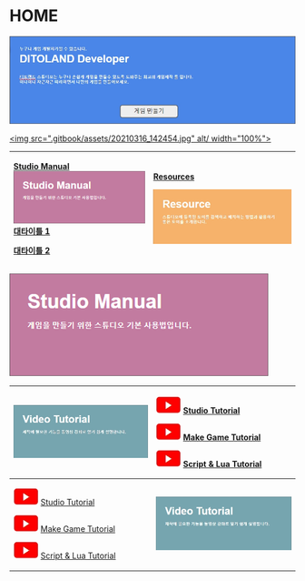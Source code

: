 # HOME

![](.gitbook/assets/20210316_142454.jpg)

<a href="https://rdevelop.ditoland.co.kr/GameManage/CG"><img src=".gitbook/assets/20210316_142454.jpg" alt/ width="100%"></a>
 
<table>
  <thead>
    <tr>
      <th style="text-align:left">
        <p><a href="studio-manual.md">Studio Manual</a>
          <br /> <a href="studio-manual.md"><img src=".gitbook/assets/image.png" alt/></a>
          <br
          /><a href="studio-manual.md#1">&#xB300;&#xD0C0;&#xC774;&#xD2C0; 1</a>
        </p>
        <p><a href="studio-manual.md#2">&#xB300;&#xD0C0;&#xC774;&#xD2C0; 2</a>
        </p>
      </th>
      <th style="text-align:left">
        <p><a href="resources.md">Resources</a>
        </p>
        <p>
          <img src=".gitbook/assets/20210316_142830.jpg" alt/>
        </p>
      </th>
    </tr>
  </thead>
  <tbody></tbody>
</table>

![](.gitbook/assets/image.png)

<table>
  <thead>
    <tr>
      <th style="text-align:left">
        <img src=".gitbook/assets/20210316_152740.jpg" alt/>
      </th>
      <th style="text-align:left">
        <p>
          <img src=".gitbook/assets/20210316_153206.jpg" alt/> <a href="video-tutorial/studio-tutorial/">Studio Tutorial</a>
        </p>
        <p>
          <img src=".gitbook/assets/20210316_153206.jpg" alt/> <a href="video-tutorial/game.md">Make Game Tutorial</a>
        </p>
        <p>
          <img src=".gitbook/assets/20210316_153206.jpg" alt/> <a href="video-tutorial/script-and-lua.md">Script &amp; Lua Tutorial</a>
        </p>
      </th>
    </tr>
  </thead>
  <tbody>
    <tr>
      <td style="text-align:left">
        <p>
          <img src=".gitbook/assets/20210316_153206.jpg" alt/> <a href="video-tutorial/studio-tutorial/">Studio Tutorial</a>
        </p>
        <p>
          <img src=".gitbook/assets/20210316_153206.jpg" alt/> <a href="video-tutorial/game.md">Make Game Tutorial</a>
        </p>
        <p>
          <img src=".gitbook/assets/20210316_153206.jpg" alt/> <a href="video-tutorial/script-and-lua.md">Script &amp; Lua Tutorial</a>
        </p>
      </td>
      <td style="text-align:left">
        <img src=".gitbook/assets/20210316_152740.jpg" alt/>
      </td>
    </tr>
  </tbody>
</table>

